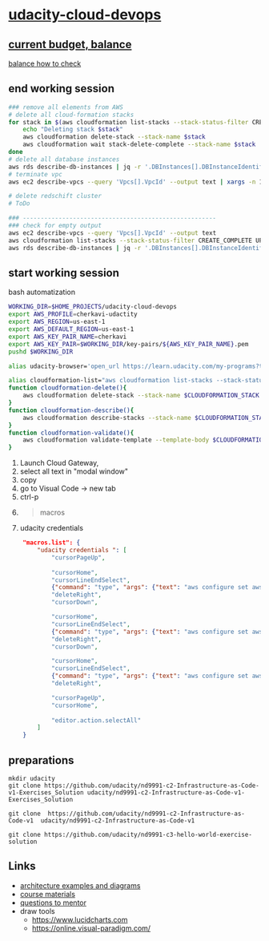 # [udacity-cloud-devops](https://learn.udacity.com/my-programs?tab=Currently%2520Learning)
## [current budget, balance](https://console.aws.amazon.com/billing/home#/)
   [balance how to check](https://www.youtube.com/watch?v=r5xhNhmZaAk)

## end working session
```sh
### remove all elements from AWS
# delete all cloud-formation stacks
for stack in $(aws cloudformation list-stacks --stack-status-filter CREATE_COMPLETE UPDATE_COMPLETE --query 'StackSummaries[].StackName' --output text); do
    echo "Deleting stack $stack"
    aws cloudformation delete-stack --stack-name $stack
    aws cloudformation wait stack-delete-complete --stack-name $stack
done
# delete all database instances
aws rds describe-db-instances | jq -r '.DBInstances[].DBInstanceIdentifier' | xargs -I {} aws rds delete-db-instance --db-instance-identifier {}
# terminate vpc
aws ec2 describe-vpcs --query 'Vpcs[].VpcId' --output text | xargs -n 1 aws ec2 delete-vpc --vpc-id

# delete redschift cluster
# ToDo

### ------------------------------------------------------
### check for empty output
aws ec2 describe-vpcs --query 'Vpcs[].VpcId' --output text
aws cloudformation list-stacks --stack-status-filter CREATE_COMPLETE UPDATE_COMPLETE --query 'StackSummaries[].StackName'
aws rds describe-db-instances | jq -r '.DBInstances[].DBInstanceIdentifier'
```

## start working session
bash automatization 
```sh
WORKING_DIR=$HOME_PROJECTS/udacity-cloud-devops
export AWS_PROFILE=cherkavi-udactity
export AWS_REGION=us-east-1
export AWS_DEFAULT_REGION=us-east-1
export AWS_KEY_PAIR_NAME=cherkavi
export AWS_KEY_PAIR=$WORKING_DIR/key-pairs/${AWS_KEY_PAIR_NAME}.pem
pushd $WORKING_DIR

alias udacity-browser='open_url https://learn.udacity.com/my-programs?tab=Currently%2520Learning'

alias cloudformation-list="aws cloudformation list-stacks --stack-status-filter CREATE_COMPLETE UPDATE_COMPLETE --query 'StackSummaries[].StackName'"
function cloudformation-delete(){ 
    aws cloudformation delete-stack --stack-name $CLOUDFORMATION_STACK --region $AWS_DEFAULT_REGION 
}
function cloudformation-describe(){ 
    aws cloudformation describe-stacks --stack-name $CLOUDFORMATION_STACK --region $AWS_DEFAULT_REGION
}
function cloudformation-validate(){ 
    aws cloudformation validate-template --template-body $CLOUDFORMATION_TEMPLATE
}
```

1. Launch Cloud Gateway, 
2. select all text in "modal window"
3. copy
4. go to Visual Code -> new tab
5. ctrl-p 
6. > macros
7. udacity credentials
```json
    "macros.list": {
        "udacity credentials ": [
            "cursorPageUp",
            
            "cursorHome",
            "cursorLineEndSelect",
            {"command": "type", "args": {"text": "aws configure set aws_access_key_id " }},
            "deleteRight",
            "cursorDown",

            "cursorHome",
            "cursorLineEndSelect",
            {"command": "type", "args": {"text": "aws configure set aws_secret_access_key " }},
            "deleteRight",
            "cursorDown",

            "cursorHome",
            "cursorLineEndSelect",
            {"command": "type", "args": {"text": "aws configure set aws_session_token " }},
            "deleteRight",

            "cursorPageUp",
            "cursorHome",
            
            "editor.action.selectAll"
        ]
    }
```


## preparations
```
mkdir udacity
git clone https://github.com/udacity/nd9991-c2-Infrastructure-as-Code-v1-Exercises_Solution udacity/nd9991-c2-Infrastructure-as-Code-v1-Exercises_Solution

git clone  https://github.com/udacity/nd9991-c2-Infrastructure-as-Code-v1  udacity/nd9991-c2-Infrastructure-as-Code-v1 

git clone https://github.com/udacity/nd9991-c3-hello-world-exercise-solution
```

## Links
* [architecture examples and diagrams](https://aws.amazon.com/architecture/)
* [course materials](https://github.com/udacity/nd9991-c2-Infrastructure-as-Code-v1-Exercises_Solution)
* [questions to mentor](https://knowledge.udacity.com/activity/questions)
* draw tools
  * https://www.lucidcharts.com
  * https://online.visual-paradigm.com/
